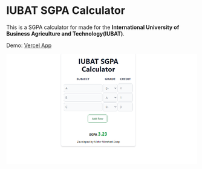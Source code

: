 # IUBAT SGPA Calculator


This is a SGPA calculator for made for the **International University of Business Agriculture and Technology(IUBAT)**.

Demo: [Vercel App](https://iubat-sgpa-calculator.vercel.app/)

![Screenshot](screenshot1.png)

